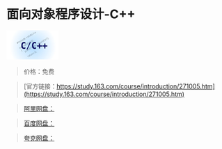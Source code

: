 # 面向对象程序设计-C++

![img](../../../assets/study163/free/3366440721559482908.png)

> 价格：免费

> [官方链接：https://study.163.com/course/introduction/271005.htm](https://study.163.com/course/introduction/271005.htm)

> [阿里网盘：]()

> [百度网盘：]()

> [夸克网盘：]()
